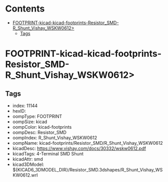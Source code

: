 



Contents
========

* [FOOTPRINT-kicad-kicad-footprints-Resistor_SMD-R_Shunt_Vishay_WSKW0612>](#footprint-kicad-kicad-footprints-resistor_smd-r_shunt_vishay_wskw0612)
	* [Tags](#tags)

# FOOTPRINT-kicad-kicad-footprints-Resistor_SMD-R_Shunt_Vishay_WSKW0612>

## Tags

- index: 11144
- hexID: 
- oompType: FOOTPRINT
- oompSize: kicad
- oompColor: kicad-footprints
- oompDesc: Resistor_SMD
- oompIndex: R_Shunt_Vishay_WSKW0612
- oompName: kicad-footprints/Resistor_SMD/R_Shunt_Vishay_WSKW0612
- kicadDesc: https://www.vishay.com/docs/30332/wskw0612.pdf
- kicadTags: 4-Terminal SMD Shunt
- kicadAttr: smd
- kicad3DModel: ${KICAD6_3DMODEL_DIR}/Resistor_SMD.3dshapes/R_Shunt_Vishay_WSKW0612.wrl
